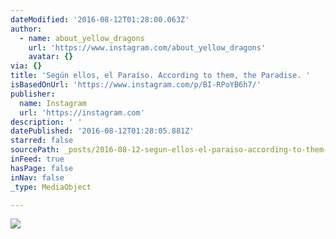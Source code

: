 ```yaml
---
dateModified: '2016-08-12T01:28:00.063Z'
author:
  - name: about_yellow_dragons
    url: 'https://www.instagram.com/about_yellow_dragons'
    avatar: {}
via: {}
title: 'Según ellos, el Paraíso. According to them, the Paradise. '
isBasedOnUrl: 'https://www.instagram.com/p/BI-RPoYB6h7/'
publisher:
  name: Instagram
  url: 'https://instagram.com'
description: ' '
datePublished: '2016-08-12T01:28:05.881Z'
starred: false
sourcePath: _posts/2016-08-12-segun-ellos-el-paraiso-according-to-them-the-paradise.md
inFeed: true
hasPage: false
inNav: false
_type: MediaObject

---
```

![ ](https://scontent.cdninstagram.com/t51.2885-15/s640x640/sh0.08/e35/13768192_1667182596933842_827941313_n.jpg?ig_cache_key=MTMxNDU2Mzk4MjE3NDQzMTM1NQ%3D%3D.2)